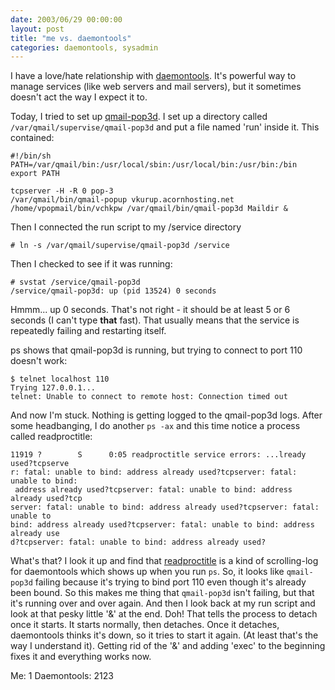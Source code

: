 ```yaml
---
date: 2003/06/29 00:00:00
layout: post
title: "me vs. daemontools"
categories: daemontools, sysadmin
---
```


I have a love/hate relationship with [daemontools](http://cr.yp.to/daemontools.html). It's powerful way to manage services (like web servers and mail servers), but it sometimes doesn't act the way I expect it to. 

Today, I tried to set up [qmail-pop3d](http://cr.yp.to/qmail.html). I set up a directory called `/var/qmail/supervise/qmail-pop3d` and put a file named 'run' inside it. This contained:

    #!/bin/sh
    PATH=/var/qmail/bin:/usr/local/sbin:/usr/local/bin:/usr/bin:/bin
    export PATH

    tcpserver -H -R 0 pop-3 
    /var/qmail/bin/qmail-popup vkurup.acornhosting.net 
    /home/vpopmail/bin/vchkpw /var/qmail/bin/qmail-pop3d Maildir &

Then I connected the run script to my /service directory

    # ln -s /var/qmail/supervise/qmail-pop3d /service

Then I checked to see if it was running:

    # svstat /service/qmail-pop3d
    /service/qmail-pop3d: up (pid 13524) 0 seconds

Hmmm... up 0 seconds. That's not right - it should be at least 5 or 6 seconds (I can't type **that** fast). That usually means that the service is repeatedly failing and restarting itself.

ps shows that qmail-pop3d is running, but trying to connect to port 110 doesn't work:

    $ telnet localhost 110
    Trying 127.0.0.1...
    telnet: Unable to connect to remote host: Connection timed out

And now I'm stuck. Nothing is getting logged to the qmail-pop3d logs. After some headbanging, I do another `ps -ax` and this time notice a process called readproctitle:

    11919 ?        S      0:05 readproctitle service errors: ...lready used?tcpserve
    r: fatal: unable to bind: address already used?tcpserver: fatal: unable to bind:
     address already used?tcpserver: fatal: unable to bind: address already used?tcp
    server: fatal: unable to bind: address already used?tcpserver: fatal: unable to 
    bind: address already used?tcpserver: fatal: unable to bind: address already use
    d?tcpserver: fatal: unable to bind: address already used?

What's that? I look it up and find that [readproctitle](http://cr.yp.to/daemontools/readproctitle.html) is a kind of scrolling-log for daemontools which shows up when you run `ps`. So, it looks like `qmail-pop3d` failing because it's trying to bind port 110 even though it's already been bound. So this makes me thing that `qmail-pop3d` isn't failing, but that it's running over and over again. And then I look back at my run script and look at that pesky little '&' at the end. Doh! That tells the process to detach once it starts. It starts normally, then detaches. Once it detaches, daemontools thinks it's down, so it tries to start it again. (At least that's the way I understand it). Getting rid of the '&' and adding 'exec' to the beginning fixes it and everything works now.

Me: 1 Daemontools: 2123

